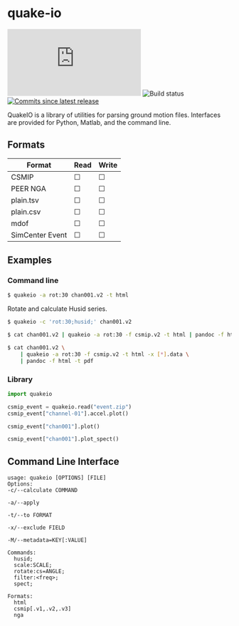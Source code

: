 # quake-io

[![PyPI Version][pypi-v-image]][pypi-v-link]
![Build status][build-img]
[![Commits since latest release][gh-image]][gh-link]

QuakeIO is a library of utilities for parsing ground motion files. Interfaces are provided for Python, Matlab, and the command line.

## Formats

| Format          | Read      | Write   |
|-----------------|-----------|---------|
| CSMIP           | &#9744;   | &#9744; |
| PEER NGA        | &#9744;   | &#9744; |
| plain.tsv       | &#9744;   | &#9744; |
| plain.csv       | &#9744;   | &#9744; |
| mdof            | &#9744;   | &#9744; |
| SimCenter Event | &#9744;   | &#9744; |

## Examples

### Command line

```bash
$ quakeio -a rot:30 chan001.v2 -t html
```

Rotate and calculate Husid series.
```bash
$ quakeio -c 'rot:30;husid;' chan001.v2 
```

```bash
$ cat chan001.v2 | quakeio -a rot:30 -f csmip.v2 -t html | pandoc -f html -t pdf
```

```bash
$ cat chan001.v2 \
    | quakeio -a rot:30 -f csmip.v2 -t html -x [*].data \
    | pandoc -f html -t pdf
```


### Library

```python
import quakeio

csmip_event = quakeio.read("event.zip")
csmip_event["channel-01"].accel.plot()
```

```python
csmip_event["chan001"].plot()
```


```python
csmip_event["chan001"].plot_spect()
```

## Command Line Interface

```
usage: quakeio [OPTIONS] [FILE]
Options:
-c/--calculate COMMAND

-a/--apply  

-t/--to FORMAT

-x/--exclude FIELD

-M/--metadata=KEY[:VALUE]

Commands:
  husid;
  scale:SCALE;
  rotate:cs=ANGLE;
  filter:<freq>;
  spect;

Formats:
  html
  csmip[.v1,.v2,.v3]
  nga
```

<!-- Badge links -->
[pypi-v-image]: https://img.shields.io/pypi/v/quakeio.img
[pypi-v-link]: https://pypi.org/project/quakeio
[build-img]: https://github.com/claudioperez/quakeio/actions/workflows/base.yml/badge.svg
[gh-link]: https://github.com/claudioperez/quakeio/compare/0.0.0...master
[gh-image]: https://img.shields.io/github/commits-since/claudioperez/quakeio/0.0.0?style=social

